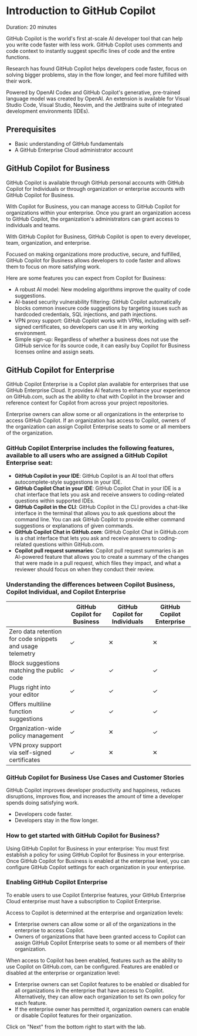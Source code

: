 # Introduction to GitHub Copilot

Duration: 20 minutes

GitHub Copilot is the world's first at-scale AI developer tool that can help you write code faster with less work. GitHub Copilot uses comments and code context to instantly suggest specific lines of code and the entire functions.

Research has found GitHub Copilot helps developers code faster, focus on solving bigger problems, stay in the flow longer, and feel more fulfilled with their work.

Powered by OpenAI Codex and GitHub Copilot's generative, pre-trained language model was created by OpenAI. An extension is available for Visual Studio Code, Visual Studio, Neovim, and the JetBrains suite of integrated development environments (IDEs).

## Prerequisites

 - Basic understanding of GitHub fundamentals
 - A GitHub Enterprise Cloud administrator account

## GitHub Copilot for Business

GitHub Copilot is available through GitHub personal accounts with GitHub Copilot for Individuals or through organization or enterprise accounts with GitHub Copilot for Business.

With Copilot for Business, you can manage access to GitHub Copilot for organizations within your enterprise. Once you grant an organization access to GitHub Copilot, the organization's administrators can grant access to individuals and teams.

With GitHub Copilot for Business, GitHub Copilot is open to every developer, team, organization, and enterprise.

Focused on making organizations more productive, secure, and fulfilled, GitHub Copilot for Business allows developers to code faster and allows them to focus on more satisfying work.

Here are some features you can expect from Copilot for Business:

 - A robust AI model: New modeling algorithms improve the quality of code suggestions.
 - AI-based security vulnerability filtering: GitHub Copilot automatically blocks common insecure code suggestions by targeting issues such as hardcoded credentials, SQL injections, and path injections.
 - VPN proxy support: GitHub Copilot works with VPNs, including with self-signed certificates, so developers can use it in any working environment.
 - Simple sign-up: Regardless of whether a business does not use the GitHub service for its source code, it can easily buy Copilot for Business licenses online and assign seats.

## GitHub Copilot for Enterprise

GitHub Copilot Enterprise is a Copilot plan available for enterprises that use GitHub Enterprise Cloud. It provides AI features to enhance your experience on GitHub.com, such as the ability to chat with Copilot in the browser and reference context for Copilot from across your project repositories.

Enterprise owners can allow some or all organizations in the enterprise to access GitHub Copilot. If an organization has access to Copilot, owners of the organization can assign Copilot Enterprise seats to some or all members of the organization.

### GitHub Copilot Enterprise includes the following features, available to all users who are assigned a GitHub Copilot Enterprise seat:

- **GitHub Copilot in your IDE**: GitHub Copilot is an AI tool that offers autocomplete-style suggestions in your IDE.
- **GitHub Copilot Chat in your IDE**: GitHub Copilot Chat in your IDE is a chat interface that lets you ask and receive answers to coding-related questions within supported IDEs.
- **GitHub Copilot in the CLI**: GitHub Copilot in the CLI provides a chat-like interface in the terminal that allows you to ask questions about the command line. You can ask GitHub Copilot to provide either command suggestions or explanations of given commands.
- **GitHub Copilot Chat in GitHub.com**: GitHub Copilot Chat in GitHub.com is a chat interface that lets you ask and receive answers to coding-related questions within GitHub.com.
- **Copilot pull request summaries**: Copilot pull request summaries is an AI-powered feature that allows you to create a summary of the changes that were made in a pull request, which files they impact, and what a reviewer should focus on when they conduct their review.

### Understanding the differences between Copilot Business, Copilot Individual, and Copilot Enterprise

|                                                            | GitHub Copilot for Business |GitHub Copilot for Individuals  | GitHub Copilot Enterprise |
| ---------------------------------------------------------- | --------------------------- | ------------------------------- | ------------- |
| Zero data retention for code snippets and usage telemetry	|             ✓              |              ✕                  |   ✕  |
| Block suggestions matching the public code                 	 |             ✓	             |               ✓              |   ✓   |
| Plugs right into your editor                            	 |             ✓	             |               ✓                 |    ✓  |
| Offers multiline function suggestions                   	 |             ✓	             |               ✓                 |   ✓   |
| Organization-wide policy management                     	 |             ✓	             |               ✕                 |   ✓   |
| VPN proxy support via self-signed certificates           	|             ✓	             |               ✕                 |  ✕    |

### GitHub Copilot for Business Use Cases and Customer Stories

GitHub Copilot improves developer productivity and happiness, reduces disruptions, improves flow, and increases the amount of time a developer spends doing satisfying work.

 - Developers code faster.
 - Developers stay in the flow longer.

### How to get started with GitHub Copilot for Business?

Using GitHub Copilot for Business in your enterprise: You must first establish a policy for using GitHub Copilot for Business in your enterprise. Once GitHub Copilot for Business is enabled at the enterprise level, you can configure GitHub Copilot settings for each organization in your enterprise.

### Enabling GitHub Copilot Enterprise

To enable users to use Copilot Enterprise features, your GitHub Enterprise Cloud enterprise must have a subscription to Copilot Enterprise.

Access to Copilot is determined at the enterprise and organization levels:

- Enterprise owners can allow some or all of the organizations in the enterprise to access Copilot.
- Owners of organizations that have been granted access to Copilot can assign GitHub Copilot Enterprise seats to some or all members of their organization. 

When access to Copilot has been enabled, features such as the ability to use Copilot on GitHub.com, can be configured. Features are enabled or disabled at the enterprise or organization level:

- Enterprise owners can set Copilot features to be enabled or disabled for all organizations in the enterprise that have access to Copilot. Alternatively, they can allow each organization to set its own policy for each feature.
- If the enterprise owner has permitted it, organization owners can enable or disable Copilot features for their organization.

Click on "Next" from the bottom right to start with the lab.

